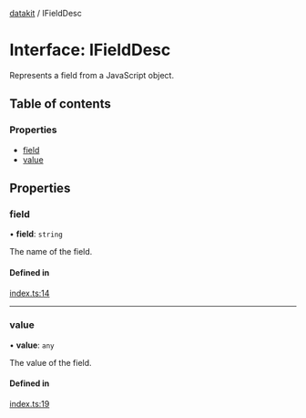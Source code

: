 [datakit](../README.md) / IFieldDesc

# Interface: IFieldDesc

Represents a field from a JavaScript object.

## Table of contents

### Properties

- [field](IFieldDesc.md#field)
- [value](IFieldDesc.md#value)

## Properties

### field

• **field**: `string`

The name of the field.

#### Defined in

[index.ts:14](https://github.com/data-forge-notebook/datakit/blob/90dde73/src/index.ts#L14)

___

### value

• **value**: `any`

The value of the field.

#### Defined in

[index.ts:19](https://github.com/data-forge-notebook/datakit/blob/90dde73/src/index.ts#L19)
